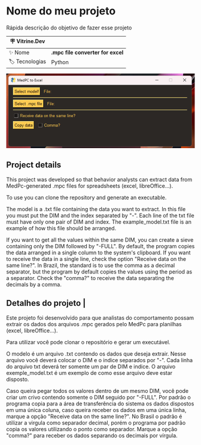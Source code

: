 # Nome do meu projeto

Rápida descrição do objetivo de fazer esse projeto

| :placard: Vitrine.Dev |     |
| -------------  | --- |
| :sparkles: Nome        | **.mpc file converter for excel**
| :label: Tecnologias | Python

<!-- Inserir imagem com a #vitrinedev ao final do link -->
![](https://github.com/psifabiohenrique/Med_to_Excel/blob/main/imagem_programa.png?raw=true#vitrinedev)

## Project details

This project was developed so that behavior analysts can extract data from MedPc-generated .mpc files for spreadsheets (excel, libreOffice...).

To use you can clone the repository and generate an executable.

The model is a .txt file containing the data you want to extract. In this file you must put the DIM and the index separated by "-". Each line of the txt file must have only one pair of DIM and index. The example_model.txt file is an example of how this file should be arranged.

If you want to get all the values within the same DIM, you can create a sieve containing only the DIM followed by "-FULL".
By default, the program copies the data arranged in a single column to the system's clipboard. If you want to receive the data in a single line, check the option "Receive data on the same line?".
In Brazil, the standard is to use the comma as a decimal separator, but the program by default copies the values using the period as a separator. Check the "comma?" to receive the data separating the decimals by a comma.

## Detalhes do projeto | 

Este projeto foi desenvolvido para que analistas do comportamento possam extrair os dados dos arquivos .mpc gerados pelo MedPc para planilhas (excel, libreOffice...).

Para utilizar você pode clonar o repositório e gerar um executável.

O modelo é um arquivo .txt contendo os dados que deseja extrair. Nesse arquivo você deverá colocar o DIM e o indice separados por "-". Cada linha do arquivo txt deverá ter somente um par de DIM e indice. O arquivo exemple_model.txt é um exemplo de como esse arquivo deve estar disposto.

Caso queira pegar todos os valores dentro de um mesmo DIM, você pode criar um crivo contendo somente o DIM seguido por "-FULL".
Por padrão o programa copia para a área de transferência do sistema os dados dispostos em uma única coluna, caso queira receber os dados em uma única linha, marque a opção "Receive data on the same line?".
No Brasil o padrão é utilizar a virgula como separador decimal, porém o programa por padrão copia os valores utilizando o ponto como separador. Marque a opção "comma?" para receber os dados separando os decimais por vírgula.

